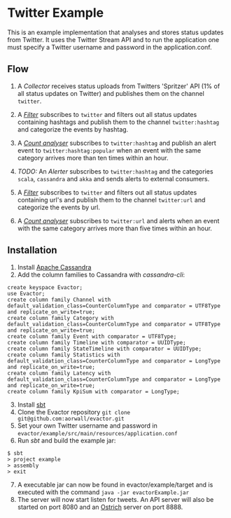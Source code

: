 Twitter Example
====================
This is an example implementation that analyses and stores status updates 
from Twitter. It uses the Twitter Stream API and to run the application 
one must specify a Twitter username and password in the application.conf.

Flow
---------------------
1.  A *Collector* receives status uploads from Twitters 'Spritzer' API (1% 
    of all status updates on Twitter) and publishes them on the channel 
    `twitter`.
    
2.  A [*Filter*](https://github.com/aorwall/evactor/blob/master/core/src/main/scala/org/evactor/process/route/Filter.scala) subscribes to `twitter` and filters out
    all status updates containing hashtags and publish them to the channel
    `twitter:hashtag` and categorize the events by hashtag.
    
3.  A [*Count analyser*](https://github.com/aorwall/evactor/blob/master/core/src/main/scala/org/evactor/process/analyse/count/CountAnalyser.scala) subscribes to `twitter:hashtag` and publish an
    alert event to `twitter:hashtag:popular` when an event with the same 
    category arrives more than ten times within an hour.    
    
4.  *TODO:* An *Alerter* subscribes to `twitter:hashtag` and the categories
    `scala`, `cassandra` and `akka` and sends alerts to external consumers.
    
5.  A [*Filter*](https://github.com/aorwall/evactor/blob/master/core/src/main/scala/org/evactor/process/route/Filter.scala) subscribes to `twitter` and filters out
    all status updates containing url's and publish them to the channel
    `twitter:url` and categorize the events by url.
    
6.  A [*Count analyser*](https://github.com/aorwall/evactor/blob/master/core/src/main/scala/org/evactor/process/analyse/count/CountAnalyser.scala) subscribes to `twitter:url` and alerts when an
     event with the same category arrives more than five times within an hour.    

Installation
---------------------
1. Install [Apache Cassandra](http://wiki.apache.org/cassandra/GettingStarted)
2. Add the column families to Cassandra with *cassandra-cli*:
```text
create keyspace Evactor;
use Evactor;
create column family Channel with default_validation_class=CounterColumnType and comparator = UTF8Type and replicate_on_write=true;
create column family Category with default_validation_class=CounterColumnType and comparator = UTF8Type and replicate_on_write=true;
create column family Event with comparator = UTF8Type;
create column family Timeline with comparator = UUIDType;
create column family StateTimeline with comparator = UUIDType;
create column family Statistics with default_validation_class=CounterColumnType and comparator = LongType and replicate_on_write=true;
create column family Latency with default_validation_class=CounterColumnType and comparator = LongType and replicate_on_write=true;
create column family KpiSum with comparator = LongType;
``` 
3. Install [sbt](https://github.com/harrah/xsbt/wiki/Getting-Started-Setup)
4. Clone the Evactor repository `git clone git@github.com:aorwall/evactor.git`
5. Set your own Twitter username and password in `evactor/example/src/main/resources/application.conf`
6. Run *sbt* and build the example jar:
```text
$ sbt
> project example
> assembly
> exit
```
7. A executable jar can now be found in evactor/example/target and is executed with the command `java -jar evactorExample.jar`
8. The server will now start listen for tweets. An API server will also be started on port 8080 and an [Ostrich](https://github.com/twitter/ostrich) server on port 8888.